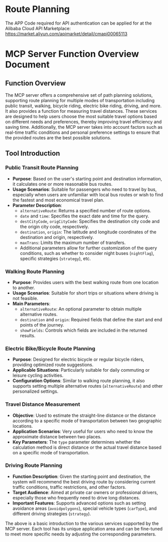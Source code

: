# Route Planning

The APP Code required for API authentication can be applied for at the Alibaba Cloud API Marketplace: https://market.aliyun.com/apimarket/detail/cmapi00065113

# MCP Server Function Overview Document

## Function Overview
The MCP server offers a comprehensive set of path planning solutions, supporting route planning for multiple modes of transportation including public transit, walking, bicycle riding, electric bike riding, driving, and more. It also provides a function for measuring travel distances. These services are designed to help users choose the most suitable travel options based on different needs and preferences, thereby improving travel efficiency and saving time. Additionally, the MCP server takes into account factors such as real-time traffic conditions and personal preference settings to ensure that the provided routes are the best possible solutions.

## Tool Introduction

### Public Transit Route Planning
- **Purpose**: Based on the user's starting point and destination information, it calculates one or more reasonable bus routes.
- **Usage Scenarios**: Suitable for passengers who need to travel by bus, especially when users are unfamiliar with local bus routes or wish to find the fastest and most economical travel plan.
- **Parameter Description**:
  - `alternativeRoute`: Returns a specified number of route options.
  - `date` and `time`: Specifies the exact date and time for the query.
  - `destCityCode`, `origCityCode`: Specifies the destination city code and the origin city code, respectively.
  - `destination`, `origin`: The latitude and longitude coordinates of the destination and origin, respectively.
  - `maxTrans`: Limits the maximum number of transfers.
  - Additional parameters allow for further customization of the query conditions, such as whether to consider night buses (`nightFlag`), specific strategies (`strategy`), etc.

### Walking Route Planning
- **Purpose**: Provides users with the best walking route from one location to another.
- **Usage Scenarios**: Suitable for short trips or situations where driving is not feasible.
- **Main Parameters**:
  - `alternativeRoute`: An optional parameter to obtain multiple alternative routes.
  - `destination` and `origin`: Required fields that define the start and end points of the journey.
  - `showFields`: Controls which fields are included in the returned results.

### Electric Bike/Bicycle Route Planning
- **Purpose**: Designed for electric bicycle or regular bicycle riders, providing optimized route suggestions.
- **Applicable Situations**: Particularly suitable for daily commuting or leisure cycling activities.
- **Configuration Options**: Similar to walking route planning, it also supports setting multiple alternative routes (`alternativeRoute`) and other personalized settings.

### Travel Distance Measurement
- **Objective**: Used to estimate the straight-line distance or the distance according to a specific mode of transportation between two geographic locations.
- **Application Scenarios**: Very useful for users who need to know the approximate distance between two places.
- **Key Parameters**: The `type` parameter determines whether the calculation method is direct distance or the actual travel distance based on a specific mode of transportation.

### Driving Route Planning
- **Function Description**: Given the starting point and destination, the system will recommend the best driving route by considering current traffic conditions, traffic restrictions, and other factors.
- **Target Audience**: Aimed at private car owners or professional drivers, especially those who frequently need to drive long distances.
- **Important Features**: Supports advanced options such as setting avoidance areas (`avoidpolygons`), special vehicle types (`carType`), and different driving strategies (`strategy`).

The above is a basic introduction to the various services supported by the MCP server. Each tool has its unique application area and can be fine-tuned to meet more specific needs by adjusting the corresponding parameters.
